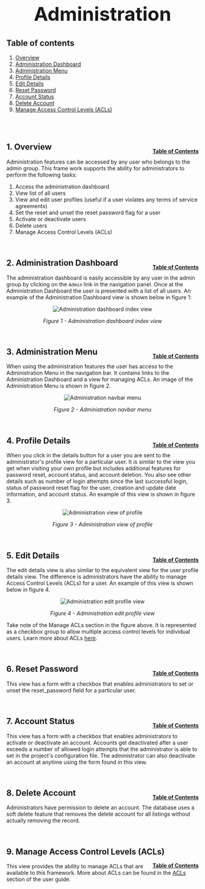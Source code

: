 <h1 style="font-size: 50px; text-align: center;">Administration</h1>

## Table of contents
1. [Overview](#overview)
2. [Administration Dashboard](#admin-dashboard)
3. [Administration Menu](#admin-menu)
4. [Profile Details](#profile-details)
5. [Edit Details](#edit-details)
6. [Reset Password](#reset-password)
7. [Account Status](#account-status)
8. [Delete Account](#delete-account)
9. [Manage Access Control Levels (ACLs)](#manage-acls)
<br>
<br>

## 1. Overview <a id="overview"></a><span style="float: right; font-size: 14px; padding-top: 15px;">[Table of Contents](#table-of-contents)</span>
Administration features can be accessed by any user who belongs to the admin group.  This frame work supports the ability for administrators to perform the following tasks:
1. Access the administration dashboard
2. View list of all users
3. View and edit user profiles (useful if a user violates any terms of service agreements)
4. Set the reset and unset the reset password flag for a user
5. Activate or deactivate users
6. Delete users
7. Manage Access Control Levels (ACLs)

<br>

## 2. Administration Dashboard <a id="admin-dashboard"></a><span style="float: right; font-size: 14px; padding-top: 15px;">[Table of Contents](#table-of-contents)</span>
The administration dashboard is easily accessible by any user in the admin group by clicking on the `Admin` link in the navigation panel.  Once at the Administration Dashboard the user is presented with a list of all users.  An example of the Administration Dashboard view is shown below in figure 1:

<div style="text-align: center;">
  <img src="assets/admin-dashboard-index.png" alt="Administration dashboard index view">
  <p style="font-style: italic;">Figure 1 - Administration dashboard index view</p>
</div>

<br>

## 3. Administration Menu <a id="admin-menu"></a><span style="float: right; font-size: 14px; padding-top: 15px;">[Table of Contents](#table-of-contents)</span>
When using the administration features the user has access to the Administration Menu in the navigation bar.  It contains links to the Administration Dashboard and a view for managing ACLs.  An image of the Administration Menu is shown in figure 2.

<div style="text-align: center;">
  <img src="assets/admin-menu.png" alt="Administration navbar menu">
  <p style="font-style: italic;">Figure 2 - Administration navbar menu</p>
</div>

<br>

## 4. Profile Details <a id="profile-details"></a><span style="float: right; font-size: 14px; padding-top: 15px;">[Table of Contents](#table-of-contents)</span>
When you click in the details button for a user you are sent to the administrator's profile view for a particular user.  It is similar to the view you get when visiting your own profile but includes additional features for password reset, account status, and account deletion.  You also see other details such as number of login attempts since the last successful login, status of password reset flag for the user, creation and update date information, and account status.  An example of this view is shown in figure 3.

<div style="text-align: center;">
  <img src="assets/admin-profile-details.png" alt="Administration view of profile">
  <p style="font-style: italic;">Figure 3 - Administration view of profile</p>
</div>

<br>

## 5. Edit Details <a id="edit-details"></a><span style="float: right; font-size: 14px; padding-top: 15px;">[Table of Contents](#table-of-contents)</span>
The edit details view is also similar to the equivalent view for the user profile details view.  The difference is administrators have the ability to manage Access Control Levels (ACLs) for a user.  An example of this view is shown below in figure 4.

<div style="text-align: center;">
  <img src="assets/admin-edit-profile.png" alt="Administration edit profile view">
  <p style="font-style: italic;">Figure 4 - Administration edit profile view</p>
</div>

Take note of the Manage ACLs section in the figure above.  It is represented as a checkbox group to allow multiple access control levels for individual users.  Learn more about ACLs [here](access_control_levels).

<br>

## 6. Reset Password <a id="reset-password"></a><span style="float: right; font-size: 14px; padding-top: 15px;">[Table of Contents](#table-of-contents)
This view has a form with a checkbox that enables administrators to set or unset the reset_password field for a particular user.

<br>

## 7. Account Status <a id="account-status"></a><span style="float: right; font-size: 14px; padding-top: 15px;">[Table of Contents](#table-of-contents)
This view has a form with a checkbox that enables administrators to activate or deactivate an account.  Accounts get deactivated after a user exceeds a number of allowed login attempts that the administrator is able to set in the project's configuration file.  The administrator can also deactivate an account at anytime using the form found in this view.

<br>

## 8. Delete Account <a id="delete-account"></a><span style="float: right; font-size: 14px; padding-top: 15px;">[Table of Contents](#table-of-contents)
Administrators have permission to delete an account.  The database uses a soft delete feature that removes the delete account for all listings without actually removing the record.

<br>

## 9. Manage Access Control Levels (ACLs) <a id="manage-acls"></a><span style="float: right; font-size: 14px; padding-top: 15px;">[Table of Contents](#table-of-contents)
This view provides the ability to manage ACLs that are available to this framework.  More about ACLs can be found in the [ACLs](access_control_levels) section of the user guide.